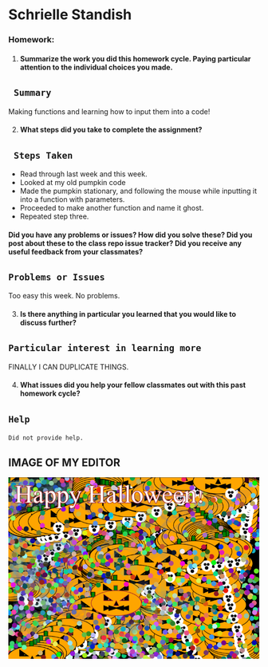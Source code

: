 # Schrielle Standish



### Homework:

1. #### Summarize the work you did this homework cycle. Paying particular attention to the individual choices you made.

## ` Summary`

Making functions and learning how to input them into a code!


2. #### What steps did you take to complete the assignment?

## ` Steps Taken`

- Read through last week and this week.
- Looked at my old pumpkin code
- Made the pumpkin stationary, and following the mouse while inputting it into a function with parameters.
- Proceeded to make another function and name it ghost.
- Repeated step three.

#### Did you have any problems or issues? How did you solve these? Did you post about these to the class repo issue tracker? Did you receive any useful feedback from your classmates?

## `Problems or Issues`

Too easy this week. No problems.

3. #### Is there anything in particular you learned that you would like to discuss further?

## `Particular interest in learning more`

FINALLY I CAN DUPLICATE THINGS.

4. #### What issues did you help your fellow classmates out with this past homework cycle?


## `Help`
```
Did not provide help.
```

##  IMAGE OF MY EDITOR
![Image of my editor](pumpkin_2.jpg)
